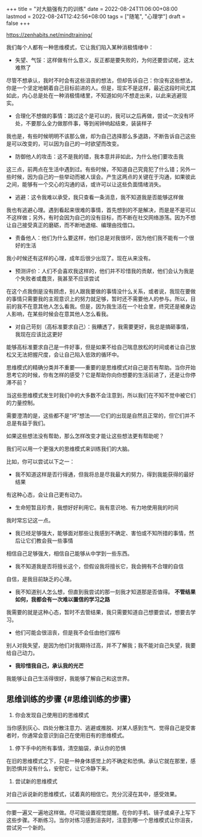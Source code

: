 +++
title = "对大脑强有力的训练"
date = 2022-08-24T11:06:00+08:00
lastmod = 2022-08-24T12:42:56+08:00
tags = ["随笔", "心理学"]
draft = false
+++

<https://zenhabits.net/mindtraining/>

我们每个人都有一种思维模式，它让我们陷入某种消极情绪中：

-   失望、气馁：这样做有什么意义，反正都是要失败的，为何还要尝试呢，这太难熬了

尽管不想承认，我时不时会有这些沮丧的想法，但却告诉自己：你没有这些想法，你是一个坚定地朝着自己目标前进的人。但是，现实不是这样，最近这段时间尤其如此，内心总是处在一种消极情绪里，不知道如何/不想走出来，以此来逃避现实。

-   合理化不想做的事情：跳过这个是可以的，我可以之后再做，尝试一次没有坏处，不要那么全力做那件事，等到闹钟响起结束，装装样子

我也是，有些时候明明不该那么做，却为自己选择那么多退路，不断告诉自己这些是可以改变的，可以因为自己的一时欲望而改变。

-   防御他人的攻击：这不是我的错，我本意并非如此，为什么他们要攻击我

这三点，前两点在生活中遇到过。有些时候，不知道自己究竟犯了什么错；另外一些时候，因为自己的一些举动而被人误会。产生这两点的关键在于沟通，如果彼此之间，能够有一个交心的沟通的话，或许可以让这些负面情绪消失。

-   逃避：这令我难以承受，我只查看一条消息，我不知道我是否能够这样做

我也有逃避心理。遇到看起来很难的事情，首先想到的不是解决，而是是不是可以不这样做；另外，有时会因为自己的没有目标，而不断在社交网络游荡。因为不想让自己接受真正的磨砺，而不断地退缩、编理由找借口。

-   责备他人：他们为什么要这样，他们总是对我很坏，因为他们我不能有一个很好的生活

我小时候还有这样的心理，成年后很少出现了。现在从来没有。

-   预测评价：人们不会喜欢我这样的，他们并不珍惜我的贡献，他们会认为我是个失败者或蠢货，我甚至不应该尝试

在这个点我倒是没有顾虑，别人跟我要做的事情没什么关系，或者说，我现在要做的事情只需要我的主观意识上的努力就足够，暂时还不需要他人的参与。所以，目前的我不在意其他人怎么看我。但是，因为我生活在一个社会里，终究还是被身边人影响，在某些时候会在意其他人怎么看我。

-   对自己苛刻（高标准要求自己）：我糟透了，我需要更好，我总是搞砸事情，我现在应该比这更好

能够高标准要求自己是一件好事，但是如果不给自己喘息放松的时间或者让自己放松又无法把握尺度，会让自己陷入低效的循环中。

思维模式的精确分类并不重要——重要的是思维模式对自己是否有帮助。当你开始思考它的时候，你有怎样的感受？它是帮助你向你想要的生活前进了，还是让你停滞不前？

当这些思维模式发生时我们中的大多数不会注意到，所以我们在不知不觉中被它们的力量控制。

需要澄清的是，这些都不是“坏”想法——它们的出现是自然且正常的，但它们并不总是有益于我们。

如果这些想法没有帮助，那么怎样改变才能让这些想法更有帮助呢？

我们可以用一个更强大的思维模式来训练我们的大脑。

比如，你可以尝试以下之一：

-   我不知道这样是否行得通，但我将总是尽我最大的努力，得到我能获得的最好结果

有这种心态，会让自己更有动力。

-   生命短暂且珍贵，我想好好利用它。我有意识地、有力地使用我的时间

我时常忘记这一点。

-   我已经足够强大，能够面对那些让我感到不确定、害怕或不知所措的事情，然后让它们教会我一些事情

相信自己足够强大，相信自己能够从中学到一些东西。

-   我不知道我是否将擅长这个，但假设我将擅长它，我会拥有不合理的自信

自信，是我目前缺乏的心理。

-   我不知道别人怎么想，但直到我尝试的那一刻我才知道那是否值得。 **不管结果如何，我都会有一次难以置信的学习之路**

我需要的就是这种心态，暂时不去管结果，我只需要知道自己想要尝试，想要去学习。

-   他们可能会很沮丧，但是我不会任由他们摆布

别人对我失望，是因为他们对我期待过高，并不了解我；我不能对自己失望，我要给自己动力。

-   **我珍惜我自己，承认我的光芒**

我能够让自己生活得很好，我能够了解自己和这世界。


## 思维训练的步骤 {#思维训练的步骤}

1.  你会发现自己使用旧的思维模式

当你感到灰心、四处分散注意力、逃避或推脱、对某人感到生气、觉得自己是受害者时，你通常会意识到自己在使用旧有的思维模式。

1.  停下手中的所有事情，清空脑袋，承认你的恐惧

在旧的思维模式之下，只是一种身体感觉上的不确定和恐惧。承认它就在那里，感到恐惧并没有什么，安慰它，让它冷静下来。

1.  尝试新的思维模式

对自己诉说新的思维模式，试着真的相信它。充分沉浸在其中，感受效果。

---

你要一遍又一遍地这样做。尽可能设置视觉提醒。在你的手机、镜子或桌子上写下这些步骤。不断练习。当你对练习感到沮丧时，注意到哪一个思维模式让你沮丧，尝试另一个新的。